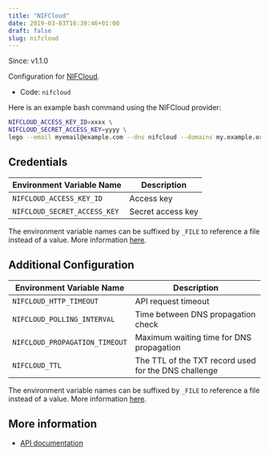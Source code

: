 ```yaml
---
title: "NIFCloud"
date: 2019-03-03T16:39:46+01:00
draft: false
slug: nifcloud
---
```


<!-- THIS DOCUMENTATION IS AUTO-GENERATED. PLEASE DO NOT EDIT. -->
<!-- providers/dns/nifcloud/nifcloud.toml -->
<!-- THIS DOCUMENTATION IS AUTO-GENERATED. PLEASE DO NOT EDIT. -->

Since: v1.1.0

Configuration for [NIFCloud](https://www.nifcloud.com/).


<!--more-->

- Code: `nifcloud`

Here is an example bash command using the NIFCloud provider:

```bash
NIFCLOUD_ACCESS_KEY_ID=xxxx \
NIFCLOUD_SECRET_ACCESS_KEY=yyyy \
lego --email myemail@example.com --dns nifcloud --domains my.example.org run
```




## Credentials

| Environment Variable Name | Description |
|-----------------------|-------------|
| `NIFCLOUD_ACCESS_KEY_ID` | Access key |
| `NIFCLOUD_SECRET_ACCESS_KEY` | Secret access key |

The environment variable names can be suffixed by `_FILE` to reference a file instead of a value.
More information [here](/lego/dns/#configuration-and-credentials).


## Additional Configuration

| Environment Variable Name | Description |
|--------------------------------|-------------|
| `NIFCLOUD_HTTP_TIMEOUT` | API request timeout |
| `NIFCLOUD_POLLING_INTERVAL` | Time between DNS propagation check |
| `NIFCLOUD_PROPAGATION_TIMEOUT` | Maximum waiting time for DNS propagation |
| `NIFCLOUD_TTL` | The TTL of the TXT record used for the DNS challenge |

The environment variable names can be suffixed by `_FILE` to reference a file instead of a value.
More information [here](/lego/dns/#configuration-and-credentials).




## More information

- [API documentation](https://mbaas.nifcloud.com/doc/current/rest/common/format.html)

<!-- THIS DOCUMENTATION IS AUTO-GENERATED. PLEASE DO NOT EDIT. -->
<!-- providers/dns/nifcloud/nifcloud.toml -->
<!-- THIS DOCUMENTATION IS AUTO-GENERATED. PLEASE DO NOT EDIT. -->
